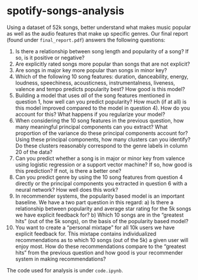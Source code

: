 # spotify-songs-analysis
Using a dataset of 52k songs, better understand what makes music popular as well as the audio features that make up specific genres. Our final report (found under `final_report.pdf`) answers the following questions:
1) Is there a relationship between song length and popularity of a song? If so, is it positive or negative?
2) Are explicitly rated songs more popular than songs that are not explicit?
3) Are songs in major key more popular than songs in minor key?
4) Which of the following 10 song features: duration, danceability, energy, loudness, speechiness,
acousticness, instrumentalness, liveness, valence and tempo predicts popularity best?
How good is this model?
5) Building a model that uses *all* of the song features mentioned in question 1, how well can you
predict popularity? How much (if at all) is this model improved compared to the model in question
4). How do you account for this? What happens if you regularize your model?
6) When considering the 10 song features in the previous question, how many meaningful principal
components can you extract? What proportion of the variance do these principal components
account for? Using these principal components, how many clusters can you identify? Do these
clusters reasonably correspond to the genre labels in column 20 of the data?
7) Can you predict whether a song is in major or minor key from valence using logistic regression or a
support vector machine? If so, how good is this prediction? If not, is there a better one?
8) Can you predict genre by using the 10 song features from question 4 directly or the principal
components you extracted in question 6 with a neural network? How well does this work?
9) In recommender systems, the popularity based model is an important baseline. We have a two part
question in this regard: a) Is there a relationship between popularity and average star rating for the
5k songs we have explicit feedback for? b) Which 10 songs are in the “greatest hits” (out of the 5k
songs), on the basis of the popularity based model?
10) You want to create a “personal mixtape” for all 10k users we have explicit feedback for. This
mixtape contains individualized recommendations as to which 10 songs (out of the 5k) a given user
will enjoy most. How do these recommendations compare to the “greatest hits” from the previous
question and how good is your recommender system in making recommendations?

The code used for analysis is under `code.ipynb`.


